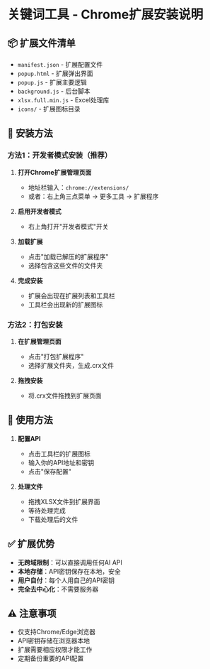 # 关键词工具 - Chrome扩展安装说明

## 📦 扩展文件清单

- `manifest.json` - 扩展配置文件
- `popup.html` - 扩展弹出界面
- `popup.js` - 扩展主要逻辑
- `background.js` - 后台脚本
- `xlsx.full.min.js` - Excel处理库
- `icons/` - 扩展图标目录

## 🚀 安装方法

### 方法1：开发者模式安装（推荐）

1. **打开Chrome扩展管理页面**
   - 地址栏输入：`chrome://extensions/`
   - 或者：右上角三点菜单 → 更多工具 → 扩展程序

2. **启用开发者模式**
   - 右上角打开"开发者模式"开关

3. **加载扩展**
   - 点击"加载已解压的扩展程序"
   - 选择包含这些文件的文件夹

4. **完成安装**
   - 扩展会出现在扩展列表和工具栏
   - 工具栏会出现新的扩展图标

### 方法2：打包安装

1. **在扩展管理页面**
   - 点击"打包扩展程序"
   - 选择扩展文件夹，生成.crx文件

2. **拖拽安装**
   - 将.crx文件拖拽到扩展页面

## 🔧 使用方法

1. **配置API**
   - 点击工具栏的扩展图标
   - 输入你的API地址和密钥
   - 点击"保存配置"

2. **处理文件**
   - 拖拽XLSX文件到扩展界面
   - 等待处理完成
   - 下载处理后的文件

## ✅ 扩展优势

- **无跨域限制**：可以直接调用任何AI API
- **本地存储**：API密钥保存在本地，安全
- **用户自付**：每个人用自己的API密钥
- **完全去中心化**：不需要服务器

## ⚠️ 注意事项

- 仅支持Chrome/Edge浏览器
- API密钥存储在浏览器本地
- 扩展需要相应权限才能工作
- 定期备份重要的API配置